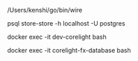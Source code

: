 /Users/kenshi/go/bin/wire   

psql store-store -h localhost -U postgres



docker exec -it dev-corelight bash

docker exec -it corelight-fx-database bash
